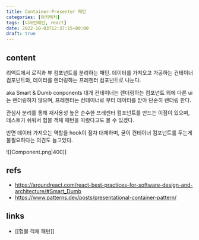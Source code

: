 ```yaml
---
title: Container-Presenter 패턴
categories: [아키텍처]
tags: [디자인패턴, react]
date: 2022-10-03T12:37:15+09:00
draft: true
---
```


## content
리액트에서 로직과 뷰 컴포넌트를 분리하는 패턴. 데이터를 가져오고 가공하는 컨테이너 컴포넌트와, 데이터를 렌더링하는 프레젠터 컴포넌트로 나눈다. 

aka Smart & Dumb conponents
대개 컨테이너는 렌더링하는 컴포넌트 외에 다른 ui는 렌더링하지 않으며, 프레젠터는 컨테이너로 부터 데이터를 받아 단순히 렌더링 한다.

관심사 분리를 통해 재사용성 높은 순수한 프레젠터 컴포넌트를 만드는 이점이 있으며, 테스트가 쉬워서 험블 객체 패턴을 따랐다고도 볼 수 있겠다.

반면 데이터 가져오는 역할을 hook이 점차 대체하며, 굳이 컨테이너 컴포넌트를 두는게 불필요하다는 의견도 늘고있다.

![[Component.png|400]]


## refs
- https://aroundreact.com/react-best-practices-for-software-design-and-architecture/#Smart_Dumb
- https://www.patterns.dev/posts/presentational-container-pattern/


## links
- [[험블 객체 패턴]]
